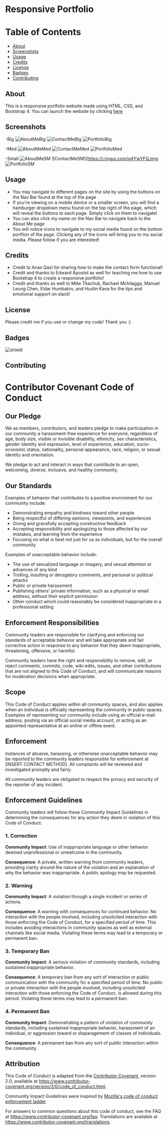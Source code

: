 # Responsive Portfolio

# Table of Contents
* [About](#about)
* [Screenshots](#screenshots)
* [Usage](#usage)
* [Credits](#credits)
* [License](#license)
* [Badges](#Badges)
* [Contributing](#Contributing)

## About
This is a responsive portfolio website made using HTML, CSS, and Bootstrap 4. You can launch the website by clicking [here](https://dazrin.github.io/ResponsivePortfolio/index.html)

## Screenshots

  -Big
![AboutMeBig](https://i.imgur.com/YjOufIr.png)
![ContactMeBig](https://i.imgur.com/uAUNM24.png)
![PortfolioBig](https://i.imgur.com/2fLU2uC.png)

  -Med
![AboutMeMed](https://i.imgur.com/NTndOOd.png)
![ContactMeMed](https://i.imgur.com/fHYnk5p.png)
![PortfolioMed](https://i.imgur.com/fOqNLjr.png)

  -Small
![AboutMeSM](https://i.imgur.com/w01hRTS.png)
![ContactMeSM](https://i.imgur.com/g4YwYFQ.png
![PortfolioSM](https://i.imgur.com/HrgMy0s.png)

## Usage
  -  You may navigate to different pages on the site by using the buttons on the Nav Bar found at the top of the page
  -  If you're viewing on a mobile device or a smaller screen, you will find a hamburger dropdown menu found on the top right of the page, which will reveal the buttons to each page. Simply click on them to navigate!
  -  You can also click my name on the Nav Bar to navigate back to the About Me page
  -  You will notice icons to navigate to my social media found on the bottom portfion of the page. Clicking any of the icons will bring you to my social media. Please follow if you are interested!

## Credits
-  Credit to Anas Qazi for sharing how to make the contact form functional!
-  Credit and thanks to Edward Apostol as well for teaching me how to use Bootstrap 4 to create a responsive portfolio!
-  Credit and thanks as well to Mike Tkachuk, Rachael Mchilagga, Manuel Leung Chen, Eldar Humbatov, and Hustin Kava for the tips and emotional support on slack!

## License
Please credit me if you use or change my code! Thank you :)

## Badges
![shield](https://img.shields.io/github/followers/dazrin?label=Follow&style=social)

## Contributing

# Contributor Covenant Code of Conduct

## Our Pledge

We as members, contributors, and leaders pledge to make participation in our
community a harassment-free experience for everyone, regardless of age, body
size, visible or invisible disability, ethnicity, sex characteristics, gender
identity and expression, level of experience, education, socio-economic status,
nationality, personal appearance, race, religion, or sexual identity
and orientation.

We pledge to act and interact in ways that contribute to an open, welcoming,
diverse, inclusive, and healthy community.

## Our Standards

Examples of behavior that contributes to a positive environment for our
community include:

* Demonstrating empathy and kindness toward other people
* Being respectful of differing opinions, viewpoints, and experiences
* Giving and gracefully accepting constructive feedback
* Accepting responsibility and apologizing to those affected by our mistakes,
  and learning from the experience
* Focusing on what is best not just for us as individuals, but for the
  overall community

Examples of unacceptable behavior include:

* The use of sexualized language or imagery, and sexual attention or
  advances of any kind
* Trolling, insulting or derogatory comments, and personal or political attacks
* Public or private harassment
* Publishing others' private information, such as a physical or email
  address, without their explicit permission
* Other conduct which could reasonably be considered inappropriate in a
  professional setting

## Enforcement Responsibilities

Community leaders are responsible for clarifying and enforcing our standards of
acceptable behavior and will take appropriate and fair corrective action in
response to any behavior that they deem inappropriate, threatening, offensive,
or harmful.

Community leaders have the right and responsibility to remove, edit, or reject
comments, commits, code, wiki edits, issues, and other contributions that are
not aligned to this Code of Conduct, and will communicate reasons for moderation
decisions when appropriate.

## Scope

This Code of Conduct applies within all community spaces, and also applies when
an individual is officially representing the community in public spaces.
Examples of representing our community include using an official e-mail address,
posting via an official social media account, or acting as an appointed
representative at an online or offline event.

## Enforcement

Instances of abusive, harassing, or otherwise unacceptable behavior may be
reported to the community leaders responsible for enforcement at
[INSERT CONTACT METHOD].
All complaints will be reviewed and investigated promptly and fairly.

All community leaders are obligated to respect the privacy and security of the
reporter of any incident.

## Enforcement Guidelines

Community leaders will follow these Community Impact Guidelines in determining
the consequences for any action they deem in violation of this Code of Conduct:

### 1. Correction

**Community Impact**: Use of inappropriate language or other behavior deemed
unprofessional or unwelcome in the community.

**Consequence**: A private, written warning from community leaders, providing
clarity around the nature of the violation and an explanation of why the
behavior was inappropriate. A public apology may be requested.

### 2. Warning

**Community Impact**: A violation through a single incident or series
of actions.

**Consequence**: A warning with consequences for continued behavior. No
interaction with the people involved, including unsolicited interaction with
those enforcing the Code of Conduct, for a specified period of time. This
includes avoiding interactions in community spaces as well as external channels
like social media. Violating these terms may lead to a temporary or
permanent ban.

### 3. Temporary Ban

**Community Impact**: A serious violation of community standards, including
sustained inappropriate behavior.

**Consequence**: A temporary ban from any sort of interaction or public
communication with the community for a specified period of time. No public or
private interaction with the people involved, including unsolicited interaction
with those enforcing the Code of Conduct, is allowed during this period.
Violating these terms may lead to a permanent ban.

### 4. Permanent Ban

**Community Impact**: Demonstrating a pattern of violation of community
standards, including sustained inappropriate behavior,  harassment of an
individual, or aggression toward or disparagement of classes of individuals.

**Consequence**: A permanent ban from any sort of public interaction within
the community.

## Attribution

This Code of Conduct is adapted from the [Contributor Covenant][homepage],
version 2.0, available at
https://www.contributor-covenant.org/version/2/0/code_of_conduct.html.

Community Impact Guidelines were inspired by [Mozilla's code of conduct
enforcement ladder](https://github.com/mozilla/diversity).

[homepage]: https://www.contributor-covenant.org

For answers to common questions about this code of conduct, see the FAQ at
https://www.contributor-covenant.org/faq. Translations are available at
https://www.contributor-covenant.org/translations.


